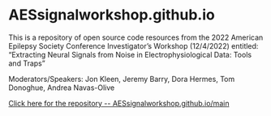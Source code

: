 # AESsignalworkshop.github.io

This is a repository of open source code resources from the 2022 American Epilepsy Society Conference Investigator’s Workshop (12/4/2022) entitled:
“Extracting Neural Signals from Noise in Electrophysiological Data: Tools and Traps”

Moderators/Speakers: Jon Kleen, Jeremy Barry, Dora Hermes, Tom Donoghue, Andrea Navas-Olive

   [Click here for the repository -- AESsignalworkshop.github.io/main](http://aessignalworkshop.github.io/main)

